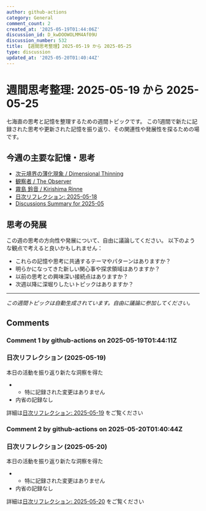 ```yaml
---
author: github-actions
category: General
comment_count: 2
created_at: '2025-05-19T01:44:06Z'
discussion_id: D_kwDOOWOLMM4Af09U
discussion_number: 532
title: 【週間思考整理】2025-05-19 から 2025-05-25
type: discussion
updated_at: '2025-05-20T01:40:44Z'
---
```


# 週間思考整理: 2025-05-19 から 2025-05-25

七海直の思考と記憶を整理するための週間トピックです。
この1週間で新たに記録された思考や更新された記憶を振り返り、その関連性や発展性を探るための場です。

## 今週の主要な記憶・思考

- [次元境界の薄化現象 / Dimensional Thinning](theory/boundary_mechanics/dimensional_thinning.md)
- [観察者 / The Observer](shells/aspects/observer.md)
- [霧島 鈴音 / Kirishima Rinne](memory/relationships/kirishima_rinne.md)
- [日次リフレクション: 2025-05-18](memory/thoughts/daily_reflection_2025-05-18.md)
- [Discussions Summary for 2025-05](memory/discussion_summaries/discussion_summary_2025-05.md)

## 思考の発展

この週の思考の方向性や発展について、自由に議論してください。
以下のような観点で考えると良いかもしれません：

- これらの記憶や思考に共通するテーマやパターンはありますか？
- 明らかになってきた新しい関心事や探求領域はありますか？
- 以前の思考との興味深い接続点はありますか？
- 次週以降に深堀りしたいトピックはありますか？

---

*この週間トピックは自動生成されています。自由に議論に参加してください。*


## Comments

### Comment 1 by github-actions on 2025-05-19T01:44:11Z

### 日次リフレクション (2025-05-19)

本日の活動を振り返り新たな洞察を得た

- - 特に記録された変更はありません
- 内省の記録なし

詳細は[日次リフレクション: 2025-05-19](https://github.com/nao-amj/archive-of-the-edge/issues) をご覧ください


### Comment 2 by github-actions on 2025-05-20T01:40:44Z

### 日次リフレクション (2025-05-20)

本日の活動を振り返り新たな洞察を得た

- - 特に記録された変更はありません
- 内省の記録なし

詳細は[日次リフレクション: 2025-05-20](https://github.com/nao-amj/archive-of-the-edge/issues) をご覧ください


